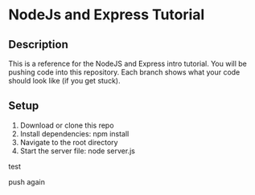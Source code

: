 # NodeJs and Express Tutorial

## Description

This is a reference for the NodeJS and Express intro tutorial. You will be pushing code into this repository. Each branch shows what your code should look like (if you get stuck).
## Setup

1. Download or clone this repo
2. Install dependencies: npm install
3. Navigate to the root directory
4. Start the server file: node server.js

test

push again

